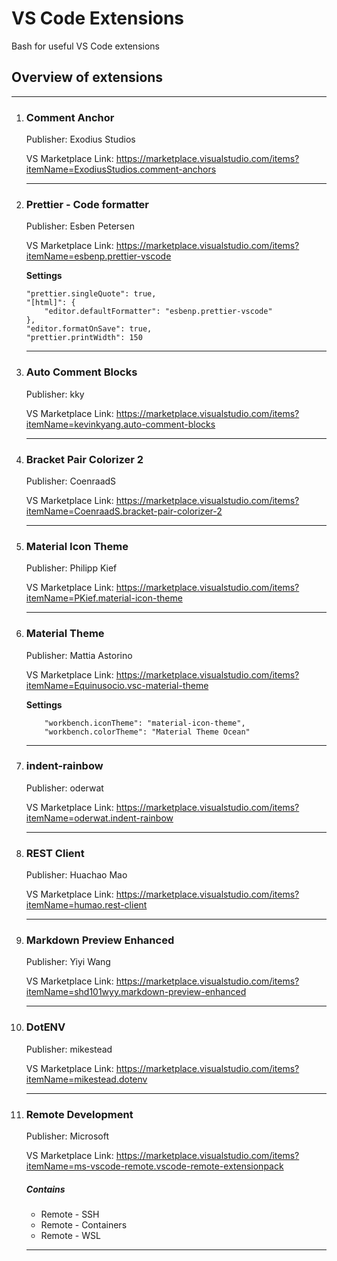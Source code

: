 # VS Code Extensions

Bash for useful VS Code extensions

## Overview of extensions

---

1.  ### Comment Anchor

    Publisher: Exodius Studios

    VS Marketplace Link: https://marketplace.visualstudio.com/items?itemName=ExodiusStudios.comment-anchors

    ***

2.  ### Prettier - Code formatter

    Publisher: Esben Petersen

    VS Marketplace Link: https://marketplace.visualstudio.com/items?itemName=esbenp.prettier-vscode

    **Settings**

    <!-- prettier-ignore -->
        "prettier.singleQuote": true,
        "[html]": {
            "editor.defaultFormatter": "esbenp.prettier-vscode"
        },
        "editor.formatOnSave": true,
        "prettier.printWidth": 150


    ***

3.  ### Auto Comment Blocks

    Publisher: kky

    VS Marketplace Link: https://marketplace.visualstudio.com/items?itemName=kevinkyang.auto-comment-blocks


    ***

4.  ### Bracket Pair Colorizer 2

    Publisher: CoenraadS

    VS Marketplace Link: https://marketplace.visualstudio.com/items?itemName=CoenraadS.bracket-pair-colorizer-2

    ***

5.  ### Material Icon Theme

    Publisher: Philipp Kief

    VS Marketplace Link: https://marketplace.visualstudio.com/items?itemName=PKief.material-icon-theme

    ***

6.  ### Material Theme

    Publisher: Mattia Astorino

    VS Marketplace Link: https://marketplace.visualstudio.com/items?itemName=Equinusocio.vsc-material-theme
    
    
    **Settings**
    ````
        "workbench.iconTheme": "material-icon-theme",
        "workbench.colorTheme": "Material Theme Ocean"
    ````
    ***

7.  ### indent-rainbow

    Publisher: oderwat

    VS Marketplace Link: https://marketplace.visualstudio.com/items?itemName=oderwat.indent-rainbow

    ***

8.  ### REST Client

    Publisher: Huachao Mao

    VS Marketplace Link: https://marketplace.visualstudio.com/items?itemName=humao.rest-client

    ***

9.  ### Markdown Preview Enhanced

    Publisher: Yiyi Wang

    VS Marketplace Link: https://marketplace.visualstudio.com/items?itemName=shd101wyy.markdown-preview-enhanced

    ***

10. ### DotENV

    Publisher: mikestead

    VS Marketplace Link: https://marketplace.visualstudio.com/items?itemName=mikestead.dotenv

    ***

11. ### Remote Development

    Publisher: Microsoft

    VS Marketplace Link: https://marketplace.visualstudio.com/items?itemName=ms-vscode-remote.vscode-remote-extensionpack

    ##### Contains

    - Remote - SSH
    - Remote - Containers
    - Remote - WSL

    ***
